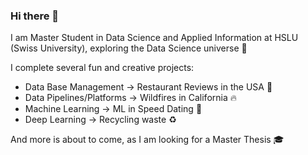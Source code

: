 ### Hi there 👋

I am Master Student in Data Science and Applied Information at HSLU (Swiss University), exploring the Data Science universe 🌌

I complete several fun and creative projects:
- Data Base Management -> Restaurant Reviews in the USA :fork_and_knife:
- Data Pipelines/Platforms -> Wildfires in California :fire:
- Machine Learning -> ML in Speed Dating :couplekiss:
- Deep Learning -> Recycling waste :recycle:

And more is about to come, as I am looking for a Master Thesis :mortar_board:
<!--
**NatchosR/NatchosR** is a ✨ _special_ ✨ repository because its `README.md` (this file) appears on your GitHub profile.

Here are some ideas to get you started:

- 🔭 I’m currently working on ...
- 🌱 I’m currently learning ...
- 👯 I’m looking to collaborate on ...
- 🤔 I’m looking for help with ...
- 💬 Ask me about ...
- 📫 How to reach me: ...
- 😄 Pronouns: ...
- ⚡ Fun fact: ...
-->
